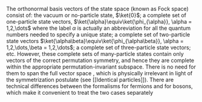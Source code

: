 The orthonormal basis vectors of the state space (known as Fock space) consist of: the vacuum or no-particle state, $\ket{0}$; a complete set of one-particle state vectors, $\ket{\alpha}\equiv\ket{\phi_{\alpha}}, \alpha = 1,2,\dots$ where the label $\alpha$ is actually an abbreviation for all the quantum numbers needed to specify a unique state; a complete set of two-particle state vectors $\ket{\alpha\beta}\equiv\ket{\phi_{\alpha\beta}}, \alpha = 1,2,\dots,\beta = 1,2,\dots$; a complete set of three-particle state vectors; etc. However, these complete sets of many-particle states contain only vectors of the correct permutation symmetry, and hence they are complete within the appropriate permutation-invariant subspace. There is no need for them to span the full vector space , which is physically irrelevant in light of the symmetrization postulate (see [[Identical particles]]). There are technical differences between the formalisms for fermions and for bosons, which make it convenient to treat the two cases separately